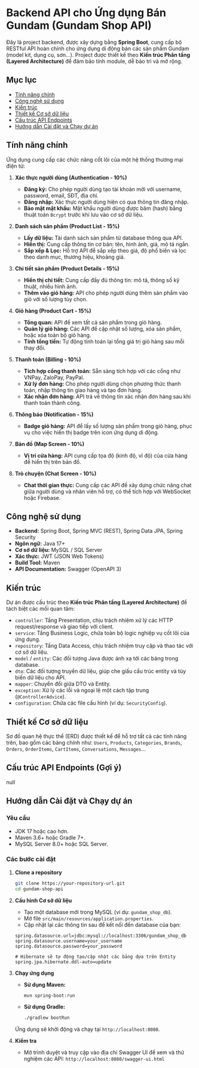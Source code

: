 # Backend API cho Ứng dụng Bán Gundam (Gundam Shop API)

Đây là project backend, được xây dựng bằng **Spring Boot**, cung cấp bộ RESTful API hoàn chỉnh cho ứng dụng di động bán các sản phẩm Gundam (model kit, dụng cụ, sơn...). Project được thiết kế theo **Kiến trúc Phân tầng (Layered Architecture)** để đảm bảo tính module, dễ bảo trì và mở rộng.

## Mục lục

- [Tính năng chính](#tính-năng-chính)
- [Công nghệ sử dụng](#công-nghệ-sử-dụng)
- [Kiến trúc](#kiến-trúc)
- [Thiết kế Cơ sở dữ liệu](#thiết-kế-cơ-sở-dữ-liệu)
- [Cấu trúc API Endpoints](#cấu-trúc-api-endpoints-gợi-ý)
- [Hướng dẫn Cài đặt và Chạy dự án](#hướng-dẫn-cài-đặt-và-chạy-dự-án)

## Tính năng chính

Ứng dụng cung cấp các chức năng cốt lõi của một hệ thống thương mại điện tử:

1.  **Xác thực người dùng (Authentication - 10%)**
    -   **Đăng ký:** Cho phép người dùng tạo tài khoản mới với username, password, email, SĐT, địa chỉ.
    -   **Đăng nhập:** Xác thực người dùng hiện có qua thông tin đăng nhập.
    -   **Bảo mật mật khẩu:** Mật khẩu người dùng được băm (hash) bằng thuật toán `Bcrypt` trước khi lưu vào cơ sở dữ liệu.

2.  **Danh sách sản phẩm (Product List - 15%)**
    -   **Lấy dữ liệu:** Tải danh sách sản phẩm từ database thông qua API.
    -   **Hiển thị:** Cung cấp thông tin cơ bản: tên, hình ảnh, giá, mô tả ngắn.
    -   **Sắp xếp & Lọc:** Hỗ trợ API để sắp xếp theo giá, độ phổ biến và lọc theo danh mục, thương hiệu, khoảng giá.

3.  **Chi tiết sản phẩm (Product Details - 15%)**
    -   **Hiển thị chi tiết:** Cung cấp đầy đủ thông tin: mô tả, thông số kỹ thuật, nhiều hình ảnh.
    -   **Thêm vào giỏ hàng:** API cho phép người dùng thêm sản phẩm vào giỏ với số lượng tùy chọn.

4.  **Giỏ hàng (Product Cart - 15%)**
    -   **Tổng quan:** API để xem tất cả sản phẩm trong giỏ hàng.
    -   **Quản lý giỏ hàng:** Các API để cập nhật số lượng, xóa sản phẩm, hoặc xóa toàn bộ giỏ hàng.
    -   **Tính tổng tiền:** Tự động tính toán lại tổng giá trị giỏ hàng sau mỗi thay đổi.

5.  **Thanh toán (Billing - 10%)**
    -   **Tích hợp cổng thanh toán:** Sẵn sàng tích hợp với các cổng như VNPay, ZaloPay, PayPal.
    -   **Xử lý đơn hàng:** Cho phép người dùng chọn phương thức thanh toán, nhập thông tin giao hàng và tạo đơn hàng.
    -   **Xác nhận đơn hàng:** API trả về thông tin xác nhận đơn hàng sau khi thanh toán thành công.

6.  **Thông báo (Notification - 15%)**
    -   **Badge giỏ hàng:** API để lấy số lượng sản phẩm trong giỏ hàng, phục vụ cho việc hiển thị badge trên icon ứng dụng di động.

7.  **Bản đồ (Map Screen - 10%)**
    -   **Vị trí cửa hàng:** API cung cấp tọa độ (kinh độ, vĩ độ) của cửa hàng để hiển thị trên bản đồ.

8.  **Trò chuyện (Chat Screen - 10%)**
    -   **Chat thời gian thực:** Cung cấp các API để xây dựng chức năng chat giữa người dùng và nhân viên hỗ trợ, có thể tích hợp với WebSocket hoặc Firebase.

## Công nghệ sử dụng

-   **Backend:** Spring Boot, Spring MVC (REST), Spring Data JPA, Spring Security
-   **Ngôn ngữ:** Java 17+
-   **Cơ sở dữ liệu:** MySQL / SQL Server
-   **Xác thực:** JWT (JSON Web Tokens)
-   **Build Tool:** Maven
-   **API Documentation:** Swagger (OpenAPI 3)

## Kiến trúc

Dự án được cấu trúc theo **Kiến trúc Phân tầng (Layered Architecture)** để tách biệt các mối quan tâm:

-   `controller`: Tầng Presentation, chịu trách nhiệm xử lý các HTTP request/response và giao tiếp với client.
-   `service`: Tầng Business Logic, chứa toàn bộ logic nghiệp vụ cốt lõi của ứng dụng.
-   `repository`: Tầng Data Access, chịu trách nhiệm truy cập và thao tác với cơ sở dữ liệu.
-   `model` / `entity`: Các đối tượng Java được ánh xạ tới các bảng trong database.
-   `dto`: Các đối tượng truyền dữ liệu, giúp che giấu cấu trúc entity và tùy biến dữ liệu cho API.
-   `mapper`: Chuyển đổi giữa DTO và Entity.
-   `exception`: Xử lý các lỗi và ngoại lệ một cách tập trung (`@ControllerAdvice`).
-   `configuration`: Chứa các file cấu hình (ví dụ: `SecurityConfig`).

## Thiết kế Cơ sở dữ liệu

Sơ đồ quan hệ thực thể (ERD) được thiết kế để hỗ trợ tất cả các tính năng trên, bao gồm các bảng chính như: `Users`, `Products`, `Categories`, `Brands`, `Orders`, `OrderItems`, `CartItems`, `Conversations`, `Messages`...

## Cấu trúc API Endpoints (Gợi ý)
null

## Hướng dẫn Cài đặt và Chạy dự án

### Yêu cầu

-   JDK 17 hoặc cao hơn.
-   Maven 3.6+ hoặc Gradle 7+.
-   MySQL Server 8.0+ hoặc SQL Server.

### Các bước cài đặt

1.  **Clone a repository**
    ```bash
    git clone https://your-repository-url.git
    cd gundam-shop-api
    ```

2.  **Cấu hình Cơ sở dữ liệu**
    -   Tạo một database mới trong MySQL (ví dụ: `gundam_shop_db`).
    -   Mở file `src/main/resources/application.properties`.
    -   Cập nhật lại các thông tin sau để kết nối đến database của bạn:
    ```properties
    spring.datasource.url=jdbc:mysql://localhost:3306/gundam_shop_db
    spring.datasource.username=your_username
    spring.datasource.password=your_password
    
    # Hibernate sẽ tự động tạo/cập nhật các bảng dựa trên Entity
    spring.jpa.hibernate.ddl-auto=update
    ```

3.  **Chạy ứng dụng**
    -   **Sử dụng Maven:**
        ```bash
        mvn spring-boot:run
        ```
    -   **Sử dụng Gradle:**
        ```bash
        ./gradlew bootRun
        ```
    Ứng dụng sẽ khởi động và chạy tại `http://localhost:8080`.

4.  **Kiểm tra**
    -   Mở trình duyệt và truy cập vào địa chỉ Swagger UI để xem và thử nghiệm các API:
    `http://localhost:8080/swagger-ui.html`
